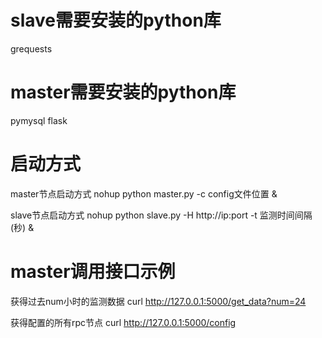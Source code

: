 # slave需要安装的python库
grequests

# master需要安装的python库
pymysql
flask


# 启动方式
master节点启动方式 nohup python master.py -c config文件位置 &

slave节点启动方式 nohup python slave.py -H http://ip:port -t 监测时间间隔(秒) &

# master调用接口示例
获得过去num小时的监测数据
curl http://127.0.0.1:5000/get_data?num=24

获得配置的所有rpc节点
curl http://127.0.0.1:5000/config
